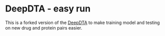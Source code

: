 # DeepDTA - easy run 

This is a forked version of the [DeepDTA](https://github.com/hkmztrk/DeepDTA) to make training model and testing on new drug and protein pairs easier. 

